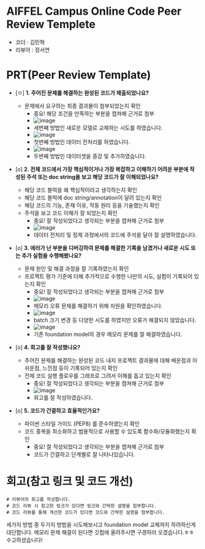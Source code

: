 # AIFFEL Campus Online Code Peer Review Templete
- 코더 : 김민혁
- 리뷰어 : 정서연


# PRT(Peer Review Template)
- [ㅇ]  **1. 주어진 문제를 해결하는 완성된 코드가 제출되었나요?**
    - 문제에서 요구하는 최종 결과물이 첨부되었는지 확인
        - 중요! 해당 조건을 만족하는 부분을 캡쳐해 근거로 첨부
        - ![image](https://github.com/user-attachments/assets/620f0a07-f22b-4e8f-b10f-b27b4ee395c5)
        - 세번째 방법인 새로운 모델로 교체하는 시도를 하였습니다.
        - ![image](https://github.com/user-attachments/assets/8728e3fd-c0bd-48dd-b0d1-fd66b3fda09b)
        - 첫번째 방법인 데이터 전처리를 하였습니다.
        - ![image](https://github.com/user-attachments/assets/1d4da72a-ccb1-4175-bff8-5000fa93b2a0)
        - 두번째 방법인 데이터셋을 증강 및 추가하였습니다.

    
- [o]  **2. 전체 코드에서 가장 핵심적이거나 가장 복잡하고 이해하기 어려운 부분에 작성된 
주석 또는 doc string을 보고 해당 코드가 잘 이해되었나요?**
    - 해당 코드 블럭을 왜 핵심적이라고 생각하는지 확인
    - 해당 코드 블럭에 doc string/annotation이 달려 있는지 확인
    - 해당 코드의 기능, 존재 이유, 작동 원리 등을 기술했는지 확인
    - 주석을 보고 코드 이해가 잘 되었는지 확인
        - 중요! 잘 작성되었다고 생각되는 부분을 캡쳐해 근거로 첨부
        - ![image](https://github.com/user-attachments/assets/bdf3d0b6-3c94-4207-8fe6-5116356db157)
        - 데이터 전처리 및 정제 과정에서의 코드에 주석을 달아 잘 설명하였습니다.

        
- [o]  **3. 에러가 난 부분을 디버깅하여 문제를 해결한 기록을 남겼거나
새로운 시도 또는 추가 실험을 수행해봤나요?**
    - 문제 원인 및 해결 과정을 잘 기록하였는지 확인
    - 프로젝트 평가 기준에 더해 추가적으로 수행한 나만의 시도, 
    실험이 기록되어 있는지 확인
        - 중요! 잘 작성되었다고 생각되는 부분을 캡쳐해 근거로 첨부
        - ![image](https://github.com/user-attachments/assets/7caf7b70-5876-4146-9613-caf10054e8f1)
        - 메모리 오류 문제를 해결하기 위해 자원을 확인하였습니다.
        - ![image](https://github.com/user-attachments/assets/7b491585-e9be-403e-b1fb-42fcd549d7dc)
        - batch 크기 변경 등 다양한 시도를 하였지만 오류가 해결되지 않았습니다.
        - ![image](https://github.com/user-attachments/assets/a02d0cdb-696c-40ad-b688-db9fc618ad90)
        - 기존 foundation model의 경우 메모리 문제를 잘 해결하였습니다.
        
- [o]  **4. 회고를 잘 작성했나요?**
    - 주어진 문제를 해결하는 완성된 코드 내지 프로젝트 결과물에 대해
    배운점과 아쉬운점, 느낀점 등이 기록되어 있는지 확인
    - 전체 코드 실행 플로우를 그래프로 그려서 이해를 돕고 있는지 확인
        - 중요! 잘 작성되었다고 생각되는 부분을 캡쳐해 근거로 첨부
        - ![image](https://github.com/user-attachments/assets/71c5d4a3-36a5-4ca8-aaac-0856d00c9d28)
        - 회고를 잘 작성하였습니다.

        
- [o]  **5. 코드가 간결하고 효율적인가요?**
    - 파이썬 스타일 가이드 (PEP8) 를 준수하였는지 확인
    - 코드 중복을 최소화하고 범용적으로 사용할 수 있도록 함수화/모듈화했는지 확인
        - 중요! 잘 작성되었다고 생각되는 부분을 캡쳐해 근거로 첨부
        - 코드가 간결하고 단계별로 잘 나타나있습니다.


# 회고(참고 링크 및 코드 개선)
```
# 리뷰어의 회고를 작성합니다.
# 코드 리뷰 시 참고한 링크가 있다면 링크와 간략한 설명을 첨부합니다.
# 코드 리뷰를 통해 개선한 코드가 있다면 코드와 간략한 설명을 첨부합니다.
```
세가지 방법 중 두가지 방법을 시도해보시고 foundation model 교체까지 하려하신게 대단합니다.
메모리 문제 해결이 된다면 깃헙에 올려주시면 구경하러 오겠습니다.ㅎㅎ
수고하셨습니다!
